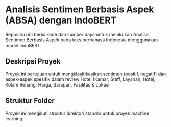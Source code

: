 # Analisis Sentimen Berbasis Aspek (ABSA) dengan IndoBERT

Repositori ini berisi kode dan sumber daya untuk melakukan Analisis Sentimen Berbasis Aspek pada teks berbahasa Indonesia menggunakan model IndoBERT.

## Deskripsi Proyek

Proyek ini bertujuan untuk mengklasifikasikan sentimen (positif, negatif) dan aspek-aspek spesifik dalam review Hotel (Kamar, Staff, Layanan, Hotel, Kolam Renang, Harga, Sarapan, Fasilitas & Lokasi

## Struktur Folder

Proyek ini mengikuti struktur direktori standar untuk proyek machine learning:
